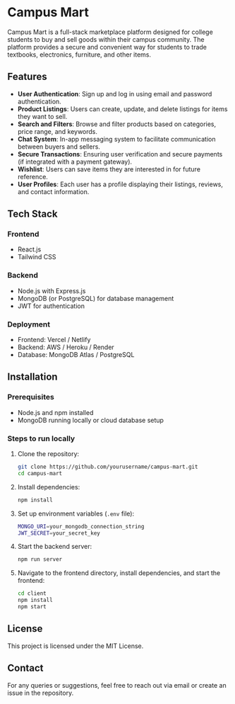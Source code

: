 # Campus Mart

Campus Mart is a full-stack marketplace platform designed for college students to buy and sell goods within their campus community. The platform provides a secure and convenient way for students to trade textbooks, electronics, furniture, and other items.

## Features
- **User Authentication**: Sign up and log in using email and password authentication.
- **Product Listings**: Users can create, update, and delete listings for items they want to sell.
- **Search and Filters**: Browse and filter products based on categories, price range, and keywords.
- **Chat System**: In-app messaging system to facilitate communication between buyers and sellers.
- **Secure Transactions**: Ensuring user verification and secure payments (if integrated with a payment gateway).
- **Wishlist**: Users can save items they are interested in for future reference.
- **User Profiles**: Each user has a profile displaying their listings, reviews, and contact information.

## Tech Stack
### Frontend
- React.js
- Tailwind CSS

### Backend
- Node.js with Express.js
- MongoDB (or PostgreSQL) for database management
- JWT for authentication

### Deployment
- Frontend: Vercel / Netlify
- Backend: AWS / Heroku / Render
- Database: MongoDB Atlas / PostgreSQL

## Installation
### Prerequisites
- Node.js and npm installed
- MongoDB running locally or cloud database setup

### Steps to run locally
1. Clone the repository:
   ```sh
   git clone https://github.com/yourusername/campus-mart.git
   cd campus-mart
   ```
2. Install dependencies:
   ```sh
   npm install
   ```
3. Set up environment variables (`.env` file):
   ```sh
   MONGO_URI=your_mongodb_connection_string
   JWT_SECRET=your_secret_key
   ```
4. Start the backend server:
   ```sh
   npm run server
   ```
5. Navigate to the frontend directory, install dependencies, and start the frontend:
   ```sh
   cd client
   npm install
   npm start
   ```

## License
This project is licensed under the MIT License.

## Contact
For any queries or suggestions, feel free to reach out via email or create an issue in the repository.

